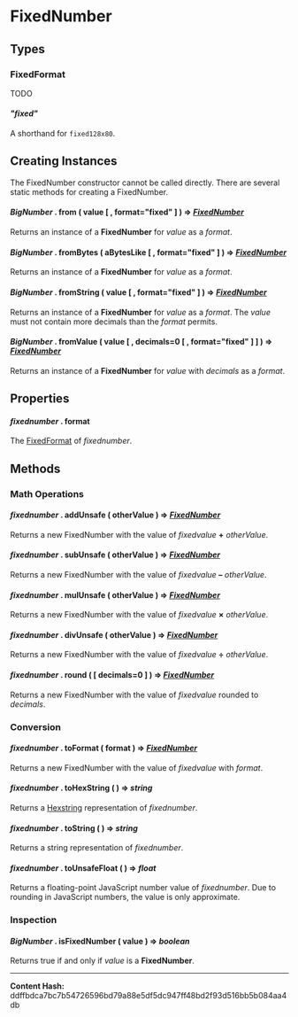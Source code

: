 
FixedNumber
===========



Types
-----



### FixedFormat


TODO


#### ***"fixed"***

A shorthand for `fixed128x80`.




Creating Instances
------------------


The FixedNumber constructor cannot be called directly. There are several
static methods for creating a FixedNumber.


#### *BigNumber* . **from** ( value [  , format="fixed" ]  )  **=>** *[FixedNumber](./)*

Returns an instance of a **FixedNumber** for *value* as a *format*.




#### *BigNumber* . **fromBytes** ( aBytesLike [  , format="fixed" ]  )  **=>** *[FixedNumber](./)*

Returns an instance of a **FixedNumber** for *value* as a *format*.




#### *BigNumber* . **fromString** ( value [  , format="fixed" ]  )  **=>** *[FixedNumber](./)*

Returns an instance of a **FixedNumber** for *value* as a *format*. The *value* must
not contain more decimals than the *format* permits.




#### *BigNumber* . **fromValue** ( value [  , decimals=0 [  , format="fixed" ]  ]  )  **=>** *[FixedNumber](./)*

Returns an instance of a **FixedNumber** for *value* with *decimals* as a *format*.




Properties
----------



#### *fixednumber* . **format**

The [FixedFormat](./) of *fixednumber*.




Methods
-------



### Math Operations



#### *fixednumber* . **addUnsafe** ( otherValue )  **=>** *[FixedNumber](./)*

Returns a new FixedNumber with the value of *fixedvalue* **+** *otherValue*.




#### *fixednumber* . **subUnsafe** ( otherValue )  **=>** *[FixedNumber](./)*

Returns a new FixedNumber with the value of *fixedvalue* **&ndash;** *otherValue*.




#### *fixednumber* . **mulUnsafe** ( otherValue )  **=>** *[FixedNumber](./)*

Returns a new FixedNumber with the value of *fixedvalue* **&times;** *otherValue*.




#### *fixednumber* . **divUnsafe** ( otherValue )  **=>** *[FixedNumber](./)*

Returns a new FixedNumber with the value of *fixedvalue* **&#247;** *otherValue*.




#### *fixednumber* . **round** (  [ decimals=0 ]  )  **=>** *[FixedNumber](./)*

Returns a new FixedNumber with the value of *fixedvalue* rounded to *decimals*.




### Conversion



#### *fixednumber* . **toFormat** ( format )  **=>** *[FixedNumber](./)*

Returns a new FixedNumber with the value of *fixedvalue* with *format*.




#### *fixednumber* . **toHexString** (  )  **=>** *string*

Returns a [Hexstring](../bytes) representation of *fixednumber*.




#### *fixednumber* . **toString** (  )  **=>** *string*

Returns a string representation of *fixednumber*.




#### *fixednumber* . **toUnsafeFloat** (  )  **=>** *float*

Returns a floating-point JavaScript number value of *fixednumber*.
Due to rounding in JavaScript numbers, the value is only approximate.




### Inspection



#### *BigNumber* . **isFixedNumber** ( value )  **=>** *boolean*

Returns true if and only if *value* is a **FixedNumber**.





-----
**Content Hash:** ddffbdca7bc7b54726596bd79a88e5df5dc947ff48bd2f93d516bb5b084aa4db